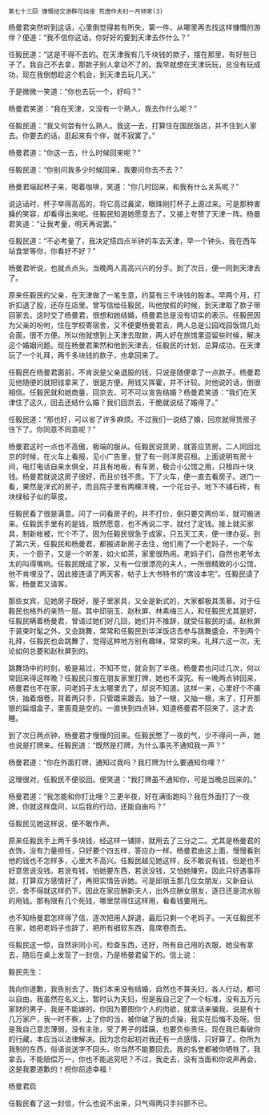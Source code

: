     第七十三回 慷慨结交游群花绕座 荒唐作夫妇一月倾家(3) 

   杨曼君突然听到这话，心里倒觉得若有所失，第一件，从哪里再去找这样慷慨的游伴？便道：“我不信你这话。你好好的要到天津去作什么？”

   任毅民道：“这是不得不去的。在天津我有几千块钱的款子，摆在那里，有好些日子了。我自己不去拿，那款子别人拿动不了的。我早就想在天津玩玩，总没有玩成功，现在我倒想趁这个机会，到天津去玩几天。”

   于是微微一笑道：“你也去玩一个，好吗？”

   杨曼君笑道：“我在天津，又没有一个熟人，我去作什么呢？”

   任毅民道：“我又何尝有什么熟人。我这一去，打算住在国民饭店，并不住到人家去。你要去的话，逛起来有个伴，就不寂寞了。”

   杨曼君道：“你这一去，什么时候回来呢？”

   任毅民道：“你别问我多少时候回来，我要问你去不去？”

   杨曼君端起杯子来，喝着咖啡，笑道：“你几时回来，和我有什么关系呢？”

   说这话时，杯子举得高高的，将它高过鼻梁，眼珠刚打杯子上源过来。可是那种害臊的笑容，却看得出来呢。任毅民知道她愿意去了，又接上夸赞了天津一阵。杨曼君笑道：“让我考量，明天再说罢。”

   任毅民道：“不必考量了，我决定搭四点半钟的车去天津，早一个钟头，我在西车站食堂等你，你看好不好？”

   杨曼君听说，也就点点头。当晚两人高高兴兴的分手。到了次日，便一同到天津去了。

   原来任毅民的父亲，在天津做了一笔生意，约莫有三千块钱的股本。早两个月，打折扣退了股，还存在店里。曾写信给任毅民，叫他放假的时候，到天津取了款子带回家去。这时交了杨曼君，很想和她结婚，杨曼君总是没有切实的表示。任毅民因为父亲的吩咐，住在学校寄宿舍，又不便要杨曼君去，两人总是公园戏园饭馆几处会面，很不方便。所以他就想到上天津去取款，两人好在旅馆里逗留些时候，解决这个婚姻问题。现在杨曼君果然和他到天津去，任毅民的计划，总算成功。在天津玩了一个礼拜，两千多块钱的款子，也拿回来了。

   任毅民在杨曼君面前，不肯说是父亲退股的钱，只说是随便拿了一点款子。杨曼君见他随便的就把钱拿来了，很是方便。用钱又挥霍，并不计较。对他说的话，倒很相信。任毅民就和她商量，回京去，可不可以宣告结婚？杨曼君笑道：“我们在天津住了这久，回去还结什么婚？我们回京去，干脆就说结了婚得了。”

   任毅民道：“那也好，可以省了许多麻烦。不过我们一说结了婚，回京就得赁房子住下了。你同意不同意呢？”

   杨曼君这时一点也不高傲，极端的服从。任毅民说赁房，就答应赁房。二人同回北京的时候，在火车上看报，见小广告里，登了有一则洋房召租。上面说明有房十间，电灯电话自来水俱全，并且有地板，有车房，极合小公馆之用，只租四十块钱。杨曼君就说这房子很好，而且价钱不贵。下了火车，便一直去看房子。进门一看，果然是洋式的房子，而且院子里有两棵洋槐，一个花台子。地下不铺石砖，有块绿毡子似的草皮。

   任毅民看了很是满意。问了一问看房子的，并不打价，倒只要交两份半，就可搬进来。任毅民手里有的是钱，既然愿意，也不再说二字，就付了定钱。接上就买家具，制新帐被，忙个不了。因为任毅民很急于成家，只五天工夫，便一律办妥。到了第六天，任毅民和杨曼君，都搬进新房子去住，他们用了一个老妈子，一个车夫，一个厨子，又是一个听差，如火如茶，家里很热闹。老妈子们，自然也老爷太太的叫得嘴响。任毅民既成了家，又有一位很漂亮的夫人，一所很精致的小公馆，他不肯埋没了，因此接连请了两天客，帖子上大书特书的“席设本宅”。任毅民请了客，杨曼君又请客。

   那些女宾，见她房子既好，屋子里家具，又全是新式的，大家都极其羡慕。对于任毅民也格外的亲热一层。其中邱丽玉、赵秋屏、林素梅三人，和任毅民尤其是好，任毅民瞒着杨曼君，曾请过她们好几回，她们并不推辞，就受任毅民的请。赵秋屏于装束时髦之外，又会跳舞，常常和任毅民到华洋饭店去参与跳舞盛会，不到两个礼拜，任毅民也会跳舞了，觉得这种地方别有趣味，常常的来。礼拜六这一次，无论如何总要和赵秋屏到的。

   跳舞场中的时刻，极是易过，不知不觉，就会到了半夜。杨曼君也问过几次，何以常回来得这样晚？任毅民只推在朋友家里打牌，她也不深究。有一晚两点钟回来，杨曼君也不在家，问老妈子太太哪里去了，却说不知道。这样一来，心里好个不痛快，抽着烟卷，背着两只手，只管踱来踱去。抽了一根，又抽一根，末了，打开那银的扁烟盒子，里面竟是空的。一直快到四点钟，知道杨曼君不回来了，这才去睡。

   到了次日两点钟，杨曼君才慢慢的回来。任毅民憋了一夜的气，少不得问一声，她也说是打牌来。任毅民道：“既然是打牌，为什么事先不通知我一声？”

   杨曼君道：“你在外面打牌，通知过我吗？我打牌为什么要通知你哩？”

   这理很对，任毅民不便驳回。便笑道：“我打牌虽不通知你，可是当晚总回来的。”

   杨曼君道：“我怎能和你打比哩？三更半夜，好在满街跑吗？我在外面打了一夜牌，你就这样盘问，以后我的行动，还能自由吗？”

   任毅民见她这样说，便不敢作声。

   原来任毅民手上两千多块钱，经这样一铺排，就用去了三分之二。尤其是杨曼君的衣饰，没有力量担任，只好要个四五样，答应办一样。杨曼君由这上面，慢慢看到他的钱也不怎样多，心里大不高兴。任毅民越见她这样，反不敢说有钱，但是也不好意思说没钱。若说有钱，怕她要东西，若说没钱，又怕她赚穷。因此只好遇事将就，打算双方感情好了，再把实情告诉她。可是邱丽玉那几位女朋友，又新自认识，舍不得就这样扔下。因此在家应酬新夫人，出外应酬女朋友，逐日还是流水般的用钱。那有限有几个死钱，哪里禁得住这样用，看看钱要用光。

   也不知杨曼君怎样得了信，逐次把用人辞退，最后只剩一个老妈子。一天任毅民不在家，她把老妈子也辞了，把所有细软东西，竟席卷而去。

   任毅民这一惊，自然非同小可。检查东西，还好，所有自己用的衣服，她没有拿去，随后在桌上发现了一封信，乃是杨曼君留下的。信上说：

   毅民先生：

   我向你道歉，我告别去了。我们本来没有结婚，自然也不算夫妇，各人行动，都可以自由。我虽然在名义上，暂时认为夫妇，但是我自己定了一个标准，没有五万元家财的男子，我是不能嫁的。你因为要图你个人的肉欲，就拿话来骗我，说是有十几万家产，我一时不察，上了你的当，被你破了我的贞操，我实在后悔不及呀。但是我自己意志薄弱，没有主张，受了男子的蹂躏，也要负些责任。现在我已看破你的行藏，本应当以法律解决。因为念你起初对我还有一点感情，只好算了。你所为我制的东西，俗语说送字不回头，你当然不能要回去。我的名誉都被你牺牲了，我拿去，不能赔偿万一，你也不能追究吧？不过，我走去，没有当面和你说声再会，这是我要道歉的！祝你前途幸福！

   杨曼君启

   任毅民看了这一封信，什么也说不出来，只气得两只手抖颤不已。

